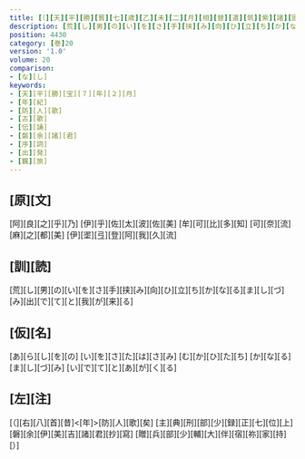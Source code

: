 ```yaml
---
title: [（][天][平][勝][寳][七][歳][乙][未][二][月][相][替][遣][筑][紫][諸][國][防][人][等][歌][）]
description: [荒][し][男][の][い][を][さ][手][挟][み][向][ひ][立][ち][か][な][る][ま][し][づ][み][出][で][て][と][我][が][来][る]
position: 4430
category: [巻]20
version: '1.0'
volume: 20
comparison:
- [な][し]
keywords:
- [天][平][勝][宝][７][年][２][月]
- [年][紀]
- [防][人][歌]
- [古][歌]
- [伝][誦]
- [磐][余][諸][君]
- [序][詞]
- [出][発]
- [羈][旅]
---
```


## [原][文]

[阿][良][之][乎][乃] [伊][乎][佐][太][波][佐][美] [牟][可][比][多][知] [可][奈][流][麻][之][都][美] [伊][埿][弖][登][阿][我][久][流]

## [訓][読]

[荒][し][男][の][い][を][さ][手][挟][み][向][ひ][立][ち][か][な][る][ま][し][づ][み][出][で][て][と][我][が][来][る]

## [仮][名]

[あ][ら][し][を][の] [い][を][さ][た][は][さ][み] [む][か][ひ][た][ち] [か][な][る][ま][し][づ][み] [い][で][て][と][あ][が][く][る]

## [左][注]

[（][右][八][首][昔]<[年]>[防][人][歌][矣] [主][典][刑][部][少][録][正][七][位][上][磐][余][伊][美][吉][諸][君][抄][寫] [贈][兵][部][少][輔][大][伴][宿][祢][家][持][）]
